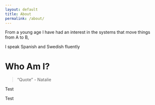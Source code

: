 ```yaml
---
layout: default
title: About
permalink: /about/
---
```


From a young age I have had an interest in the systems that move things from A to B, 

I speak Spanish and Swedish fluently 


# Who Am I?

> “Quote” - Natalie

Test

Test

